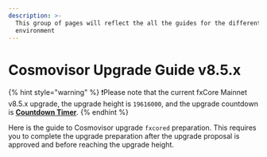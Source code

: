 ```yaml
---
description: >-
  This group of pages will reflect the all the guides for the different
  environment
---
```


# Cosmovisor Upgrade Guide v8.5.x

{% hint style="warning" %}
❗️Please note that the current fxCore Mainnet v8.5.x upgrade, the upgrade height is `19616000`, and the upgrade countdown is [**Countdown Timer**](https://pundiscan.io/fxcore/block/countdown/19616000?chainId=fxcore).
{% endhint %}

Here is the guide to Cosmovisor upgrade `fxcored` preparation. This requires you to complete the upgrade preparation after the upgrade proposal is approved and before reaching the upgrade height.
